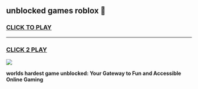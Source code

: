 
## unblocked games roblox 👋
<h3>
<a href="https://premium.freeplayer.one?title=unblocked_games_roblox&ref=13F">CLICK TO PLAY</a></h3>
<hr>

<h3>
<a href="https://premium.freeplayer.one?title=unblocked_games_roblox&ref=13F">CLICK 2 PLAY</a>
  
</h3>

<a href="https://premium.freeplayer.one?title=unblocked_games_roblox&ref=12F/"><img src="https://clearcache.store/games.png"></a>


**worlds hardest game unblocked: Your Gateway to Fun and Accessible Online Gaming**
